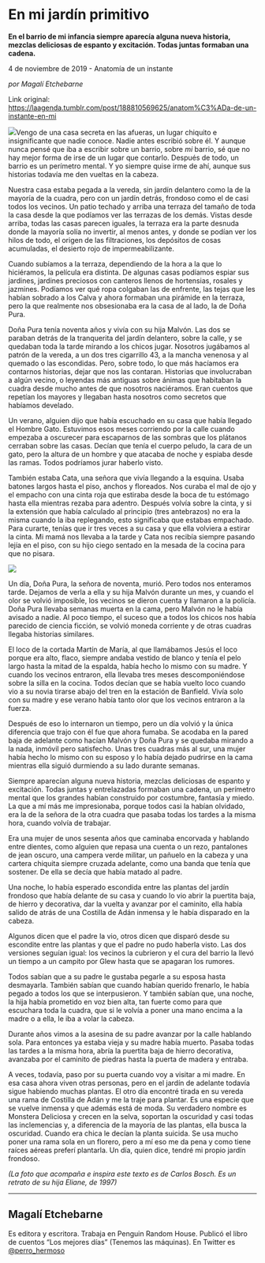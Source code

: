 # En mi jardín primitivo

**En el barrio de mi infancia siempre aparecía alguna nueva historia, mezclas deliciosas de espanto y excitación. Todas juntas formaban una cadena.**

4 de noviembre de 2019 - Anatomía de un instante

_por Magalí Etchebarne_

Link original: https://laagenda.tumblr.com/post/188810569625/anatom%C3%ADa-de-un-instante-en-mi

![](https://64.media.tumblr.com/b21e2bdaaec28ec24e2368efdaf03268/7b8a8b0983c62c6c-53/s500x750/923df18d1e6f9c99b5d0c85d81da3bada8e6ef79.jpg)Vengo
de una casa secreta en las afueras, un lugar chiquito e insignificante que
nadie conoce. Nadie antes escribió sobre él. Y aunque nunca pensé que iba a
escribir sobre un barrio, sobre *mi*
barrio, sé que no hay mejor forma de irse de un lugar que contarlo. Después de
todo, un barrio es un perímetro mental. Y yo siempre quise irme de ahí, aunque
sus historias todavía me den vueltas en la cabeza. 

Nuestra
casa estaba pegada a la vereda, sin jardín delantero como la de la mayoría de
la cuadra, pero con un jardín detrás, frondoso como el de casi todos los
vecinos. Un patio techado y arriba una terraza del tamaño de toda la casa desde
la que podíamos ver las terrazas de los demás. Vistas desde arriba, todas las
casas parecen iguales, la terraza era la parte desnuda donde la mayoría solía
no invertir, al menos antes, y donde se podían ver los hilos de todo, el origen
de las filtraciones, los depósitos de cosas acumuladas, el desierto rojo de impermeabilizante.   

Cuando
subíamos a la terraza, dependiendo de la hora a la que lo hiciéramos, la
película era distinta. De algunas casas podíamos espiar sus jardines, jardines
preciosos con canteros llenos de hortensias, rosales y jazmines. Podíamos ver
qué ropa colgaban las de enfrente, las tejas que les habían sobrado a los Calva
y ahora formaban una pirámide en la terraza, pero la que realmente nos
obsesionaba era la casa de al lado, la de Doña Pura. 

Doña
Pura tenía noventa años y vivía con su hija Malvón. Las dos se paraban detrás
de la tranquerita del jardín delantero, sobre la calle, y se quedaban toda la
tarde mirando a los chicos jugar. Nosotros jugábamos al patrón de la vereda, a
un dos tres cigarrillo 43, a la mancha venenosa y al quemado o las escondidas.
Pero, sobre todo, lo que más hacíamos era contarnos historias, dejar que nos
las contaran. Historias que involucraban a algún vecino, o leyendas más
antiguas sobre ánimas que habitaban la cuadra desde mucho antes de que nosotros
naciéramos. Eran cuentos que repetían los mayores y llegaban hasta nosotros
como secretos que habíamos develado.   

Un
verano, alguien dijo que había escuchado en su casa que había llegado el Hombre
Gato. Estuvimos esos meses corriendo por la calle cuando empezaba a oscurecer
para escaparnos de las sombras que los plátanos cerraban sobre las casas.
Decían que tenía el cuerpo peludo, la cara de un gato, pero la altura de un
hombre y que atacaba de noche y espiaba desde las ramas. Todos podríamos jurar
haberlo visto. 

También
estaba Cata, una señora que vivía llegando a la esquina. Usaba batones largos
hasta el piso, anchos y floreados. Nos curaba el mal de ojo y el empacho con
una cinta roja que estiraba desde la boca de tu estómago hasta ella mientras
rezaba para adentro. Después volvía sobre la cinta, y si la extensión que había
calculado al principio (tres antebrazos) no era la misma cuando la iba
replegando, esto significaba que estabas empachado. Para curarte, tenías que ir
tres veces a su casa y que ella volviera a estirar la cinta. Mi mamá nos
llevaba a la tarde y Cata nos recibía siempre pasando lejía en el piso, con su
hijo ciego sentado en la mesada de la cocina para que no pisara. 

![](https://64.media.tumblr.com/b21e2bdaaec28ec24e2368efdaf03268/7b8a8b0983c62c6c-53/s500x750/923df18d1e6f9c99b5d0c85d81da3bada8e6ef79.jpg)


Un
día, Doña Pura, la señora de noventa, murió. Pero todos nos enteramos tarde.
Dejamos de verla a ella y su hija Malvón durante un mes, y cuando el olor se
volvió imposible, los vecinos se dieron cuenta y llamaron a la policía. Doña
Pura llevaba semanas muerta en la cama, pero Malvón no le había avisado a
nadie. Al poco tiempo, el suceso que a todos los chicos nos había parecido de
ciencia ficción, se volvió moneda corriente y de otras cuadras llegaba
historias similares. 

El
loco de la cortada Martín de María, al que llamábamos Jesús el loco porque era
alto, flaco, siempre andaba vestido de blanco y tenía el pelo largo hasta la
mitad de la espalda, había hecho lo mismo con su madre. Y cuando los vecinos
entraron, ella llevaba tres meses descomponiéndose sobre la silla en la cocina.
Todos decían que se había vuelto loco cuando vio a su novia tirarse abajo del
tren en la estación de Banfield. Vivía solo con su madre y ese verano había
tanto olor que los vecinos entraron a la fuerza. 

Después
de eso lo internaron un tiempo, pero un día volvió y la única diferencia que
trajo con él fue que ahora fumaba. Se acodaba en la pared baja de adelante como
hacían Malvón y Doña Pura y se quedaba mirando a la nada, inmóvil pero
satisfecho. Unas tres cuadras más al sur, una mujer había hecho lo mismo con su
esposo y lo había dejado pudrirse en la cama mientras ella siguió durmiendo a
su lado durante semanas. 

Siempre
aparecían alguna nueva historia, mezclas deliciosas de espanto y excitación.
Todas juntas y entrelazadas formaban una cadena, un perímetro mental que los
grandes habían construido por costumbre, fantasía y miedo. La que a mí más me
impresionaba, porque todos casi la habían olvidado, era la de la señora de la
otra cuadra que pasaba todas los tardes a la misma hora, cuando volvía de
trabajar. 

Era
una mujer de unos sesenta años que caminaba encorvada y hablando entre dientes,
como alguien que repasa una cuenta o un rezo, pantalones de jean oscuro, una
campera verde militar, un pañuelo en la cabeza y una cartera chiquita siempre
cruzada adelante, como una banda que tenía que sostener. De ella se decía que
había matado al padre. 

Una
noche, lo había esperado escondida entre las plantas del jardín frondoso que
había delante de su casa y cuando lo vio abrir la puertita baja, de hierro y
decorativa, dar la vuelta y avanzar por el caminito, ella había salido de atrás
de una Costilla de Adán inmensa y le había disparado en la cabeza. 

Algunos
dicen que el padre la vio, otros dicen que disparó desde su escondite entre las
plantas y que el padre no pudo haberla visto. Las dos versiones seguían igual: los
vecinos la cubrieron y el cura del barrio la llevó un tiempo a un campito por
Glew hasta que se apagaran los rumores. 

Todos
sabían que a su padre le gustaba pegarle a su esposa hasta desmayarla. También
sabían que cuando habían querido frenarlo, le había pegado a todos los que se
interpusieron. Y también sabían que, una noche, la hija había prometido en voz
bien alta, tan fuerte como para que escuchara toda la cuadra, que si le volvía
a poner una mano encima a la madre o a ella, le iba a volar la cabeza.

Durante
años vimos a la asesina de su padre avanzar por la calle hablando sola. Para
entonces ya estaba vieja y su madre había muerto. Pasaba todas las tardes a la
misma hora, abría la puertita baja de hierro decorativa, avanzaba por el
caminito de piedras hasta la puerta de madera y entraba. 

A
veces, todavía, paso por su puerta cuando voy a visitar a mi madre. En esa casa
ahora viven otras personas, pero en el jardín de adelante todavía sigue
habiendo muchas plantas. El otro día encontré tirada en su vereda una rama de
Costilla de Adán y me la traje para plantar. Es una especie que se vuelve
inmensa y que además está de moda. Su verdadero nombre es Monstera Deliciosa y crecen en la
selva, soportan la oscuridad y casi todas las inclemencias y, a diferencia de
la mayoría de las plantas, ella busca la oscuridad. Cuando era chica le decían
la planta suicida. Se usa mucho poner una rama sola en un florero, pero a mí
eso me da pena y como tiene raíces aéreas preferí plantarla. Un día, quien
dice, tendré mi propio jardín frondoso. 

*(La foto que acompaña e inspira este texto es de Carlos Bosch. Es un retrato de su hija Eliane, de 1997)*  
  


---

Magalí Etchebarne
-----------------

 Es editora y escritora. Trabaja en Penguin Random House. Publicó el libro de cuentos “Los mejores días” (Tenemos las máquinas). En Twitter es [@perro\_hermoso](https://twitter.com/perro_hermoso) 


